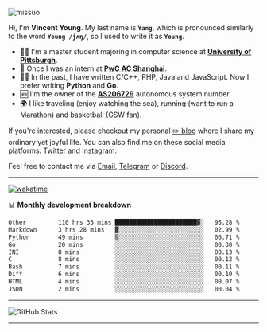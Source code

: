 <p align="left"> <img src="https://komarev.com/ghpvc/?username=missuo&label=Profile%20views&color=0e75b6&style=flat" alt="missuo" /> </p>


Hi, I'm **Vincent Young**. My last name is **`Yang`**, which is pronounced similarly to the word **`Young /jʌŋ/`**, so I used to write it as **`Young`**. 

-  👨‍🎓 I'm a master student majoring in computer science at [**University of Pittsburgh**](https://www.pitt.edu).
-  💼 Once I was an intern at **[PwC AC Shanghai](https://www.linkedin.com/company/pwc-ac-shanghai/)**.
-  👨‍💻 In the past, I have written C/C++, PHP, Java and JavaScript. Now I prefer writing **Python** and **Go**.
-  🆕 I'm the owner of the **[AS206729](https://bgp.tools/AS206729)** autonomous system number.
-  🌍 I like traveling (enjoy watching the sea), ~~running (want to run a Marathon)~~ and basketball (GSW fan).

If you're interested, please checkout my personal [✏️ blog](https://missuo.me/) where I share my ordinary yet joyful life. You can also find me on these social media platforms: [Twitter](https://twitter.com/m1ssuo) and [Instagram](https://www.instagram.com/m1ssuo).

Feel free to contact me via <a href="mailto:i@yyt.moe">Email</a>, [Telegram](https://t.me/missuo) or [Discord](https://discordapp.com/users/missuo#7448).

-------

[![wakatime](https://wakatime.com/badge/user/c13cd961-40ca-417a-afb6-1f9ea8ac295c.svg)](https://wakatime.com/@missuo)

📊 **Monthly development breakdown**
<!--START_SECTION:waka-->

```txt
Other         110 hrs 35 mins ███████████████████████▓░   95.28 %
Markdown      3 hrs 28 mins   ▓░░░░░░░░░░░░░░░░░░░░░░░░   02.99 %
Python        49 mins         ▒░░░░░░░░░░░░░░░░░░░░░░░░   00.71 %
Go            20 mins         ░░░░░░░░░░░░░░░░░░░░░░░░░   00.30 %
INI           8 mins          ░░░░░░░░░░░░░░░░░░░░░░░░░   00.13 %
C             8 mins          ░░░░░░░░░░░░░░░░░░░░░░░░░   00.12 %
Bash          7 mins          ░░░░░░░░░░░░░░░░░░░░░░░░░   00.11 %
Diff          6 mins          ░░░░░░░░░░░░░░░░░░░░░░░░░   00.10 %
HTML          4 mins          ░░░░░░░░░░░░░░░░░░░░░░░░░   00.07 %
JSON          2 mins          ░░░░░░░░░░░░░░░░░░░░░░░░░   00.04 %
```

<!--END_SECTION:waka-->

-------

![GitHub Stats](https://github-readme-stats-opal-alpha-76.vercel.app/api?username=missuo&show_icons=true&theme=transparent)

-------

